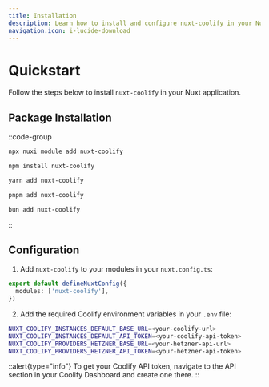 ```yaml
---
title: Installation
description: Learn how to install and configure nuxt-coolify in your Nuxt application.
navigation.icon: i-lucide-download
---
```


# Quickstart

Follow the steps below to install `nuxt-coolify` in your Nuxt application.

## Package Installation

::code-group
```bash [npx]
npx nuxi module add nuxt-coolify
```

```bash [npm]
npm install nuxt-coolify
```

```bash [yarn]
yarn add nuxt-coolify
```

```bash [pnpm]
pnpm add nuxt-coolify
```

```bash [bun]
bun add nuxt-coolify
```
::

## Configuration

1. Add `nuxt-coolify` to your modules in your `nuxt.config.ts`:

```ts
export default defineNuxtConfig({
  modules: ['nuxt-coolify'],
})
```

2. Add the required Coolify environment variables in your `.env` file:

```bash
NUXT_COOLIFY_INSTANCES_DEFAULT_BASE_URL=<your-coolify-url>
NUXT_COOLIFY_INSTANCES_DEFAULT_API_TOKEN=<your-coolify-api-token>
NUXT_COOLIFY_PROVIDERS_HETZNER_BASE_URL=<your-hetzner-api-url>
NUXT_COOLIFY_PROVIDERS_HETZNER_API_TOKEN=<your-hetzner-api-token>
```

::alert{type="info"}
To get your Coolify API token, navigate to the API section in your Coolify Dashboard and create one there.
::

